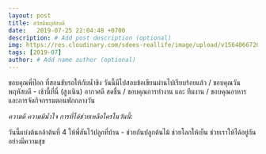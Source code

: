 ```yaml
---
layout: post
title: สวัสดีพฤหัสบดี
date:   2019-07-25 22:04:48 +0700
description: # Add post description (optional)
img: https://res.cloudinary.com/sdees-reallife/image/upload/v1564066720/585724094.228404.jpg # Add image post (optional)
tags: [2019-07]
author: # Add name author (optional)
---
```

ขอบคุณพี่ป๊อก ที่สอนขับรถให้กับน้ำขิง วันนี้มีไปสอบข้อเขียนผ่านไปเรียบร้อยแล้ว / ขอบคุณวันพฤหัสบดี - เช้านี้ที่นี่ (สูงเนิน) อากาศดี สดชื่น / ขอบคุณการทำงาน และ ทีมงาน / ขอบคุณอาหาร และการจัดกิจกรรมตอนพักกลางวัน

<i class="fa fa-child" style="color:plum"></i>

*ความดี ความมีน้ำใจ การที่ได้ช่วยเหลือใครในวันนี้*:

วันนี้แบ่งต้นกล้าต้นที่ 4 ให้พี่สันไว้ปลูกที่บ้าน - ช่วยกันปลูกต้นไม้ ช่วยโลกให้เย็น ช่วยเราให้ได้อยู่กันอย่างมีความสุข
